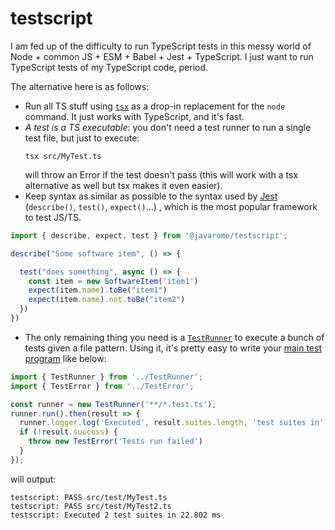 # testscript

I am fed up of the difficulty to run TypeScript tests in this messy world of Node + common JS + ESM + Babel + Jest + TypeScript. I just want to run TypeScript tests of my TypeScript code, period. 

The alternative here is as follows:

- Run all TS stuff using [`tsx`](https://github.com/esbuild-kit/tsx) as a drop-in replacement for the `node` command. It just works with TypeScript, and it's fast.
- *A test is a TS executable*: you don't need a test runner to run a single test file, but just to execute:
  ```
  tsx src/MyTest.ts
  ````
  will throw an Error if the test doesn't pass (this will work with a tsx alternative as well but tsx makes it even easier).
- Keep syntax as similar as possible to the syntax used by [Jest](https://jestjs.io) (`describe()`, `test()`, `expect()`...) , which is the most popular framework to test JS/TS.
```ts
import { describe, expect, test } from '@javarome/testscript';

describe("Some software item", () => {

  test("does something", async () => {
    const item = new SoftwareItem('item1')
    expect(item.name).toBe("item1")
    expect(item.name).not.toBe("item2")
  })
})
```
- The only remaining thing you need is a [`TestRunner`](https://github.com/Javarome/testscript/blob/main/src/TestRunner.ts) to execute a bunch of tests given a file pattern. 
  Using it, it's pretty easy to write your [main test program](https://github.com/Javarome/testscript/blob/main/src/test/testAll.ts) like below:
```ts
import { TestRunner } from '../TestRunner';
import { TestError } from '../TestError';

const runner = new TestRunner('**/*.test.ts');
runner.run().then(result => {
  runner.logger.log('Executed', result.suites.length, 'test suites in', result.duration, 'ms');
  if (!result.success) {
    throw new TestError('Tests run failed')
  }
});
````
will output:
```
testscript: PASS src/test/MyTest.ts 
testscript: PASS src/test/MyTest2.ts 
testscript: Executed 2 test suites in 22.802 ms
```
